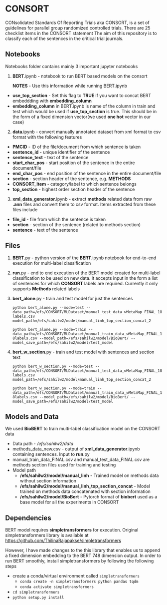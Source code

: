 # CONSORT

CONsolidated Standards Of Reporting Trials aka CONSORT, is a set of guidelines for parallel group randomized controlled trials. There are 25 checklist items in the CONSORT statement
The aim of this repository is to classify each of the sentences in the critical trial journals.

## Notebooks
Notebooks folder contains mainly 3 important jupyter notebooks
1. __BERT__.ipynb - notebook to run BERT based models on the consort 

    __NOTES__ - Use this information while running BERT.ipynb
 - __use_top_section__ - Set this flag to __TRUE__ if you want to concat BERT embeddding with __embedding_column__ 
 - __embedding_column__ in BERT.ipynb is name of the column in train and test which would be used if __use_top_section__ is true. This should be in the form of a fixed dimension vector(we used __one hot__ vector in our case)
 
2. __data__.ipynb - convert manually annotated dataset from xml format to csv format with the following features
 - __PMCID__ - ID of the file/document from which sentence is taken
 - __sentence_id__ - unique identifier of the sentence
 - __sentence_text__ - text of the sentence
 - __start_char_pos__ - start position of the sentence in the entire document/file
 - __end_char_pos__ - end position of the sentence in the entire document/file
 - __section__ - section header of the sentence, e.g. __METHODS__
 - __CONSORT_Item__ - category/label to which sentence belongs
 - __top_section__ - highest order section header of the sentence
 
3. __xml_data_generator__.ipynb - extract __methods__ related data from raw __.ann__ files and convert them to csv format. Items extracted from these files include
 - __file_id__ - file from which the sentence is taken
 - __section__ - section of the sentence (related to methods section)
 - __sentence__ - text of the sentence


 ## Files 
 1. __BERT__.py - python version of the __BERT__.ipynb notebook for end-to-end execution for multi-label classification
 2. __run__.py - end to end execution of the BERT model created for multi-label classification to be used on new data. It accepts input in the form a list of sentences for which __CONSORT__ labels are required. Currently it only supports __Methods__ related labels 
 3. __bert_alone__.py - train and test model for just the sentences
 
    `python bert_alone.py --mode=test --data_path=/efs/CONSORT/MLDataset/manual_test_data_wMetaMap_FINAL_18labels.csv model_path=/efs/sahilw2/model/manual_linh_top_section_concat_2` 
 
     `python bert_alone.py --mode=train --data_path=/efs/CONSORT/MLDataset/manual_train_data_wMetaMap_FINAL_18labels.csv --model_path=/efs/sahilw2/model/BioBert/ --model_save_path=/efs/sahilw2/model/test_model` 
 4. __bert_w_section__.py - train and test model with sentences and section text
 
     `python bert_w_section.py --mode=test --data_path=/efs/CONSORT/MLDataset/manual_test_data_wMetaMap_FINAL_18labels.csv model_path=/efs/sahilw2/model/manual_linh_top_section_concat_2` 
 
     `python bert_w_section.py --mode=train --data_path=/efs/CONSORT/MLDataset/manual_train_data_wMetaMap_FINAL_18labels.csv --model_path=/efs/sahilw2/model/BioBert/ --model_save_path=/efs/sahilw2/model/test_model` 

## Models and Data

We used __BioBERT__ to train multi-label classification model on the CONSORT data

 - Data path - _/efs/sahilw2/data_
  - methods_data_new.csv - output of __xml_data_generator__.ipynb containing sentences. Input to __run__.py
  - manual_train_data_FINAL.csv and manual_test_data_FINAL.csv are methods section files used for training and testing  
 - Model path 
    - __/efs/sahilw2/model/manual_linh__ - Trained model on methods data without section information
    - __/efs/sahilw2/model/manual_linh_top_section_concat__ - Model trained on methods data concatenated with section information
    - __/efs/sahilw2/model/BioBert__ - Pytorch format of __biobert__ used as a base model for all the experiments in CONSORT    
 

## Dependencies

BERT model requires __simpletransformers__ for execution. Original simpletransformers library is available at https://github.com/ThilinaRajapakse/simpletransformers

However, I have made changes to the this library that enables us to append a fixed dimension embedding to the BERT 748 dimension output. In order to run BERT smoothly, install simpletransformers by following the following steps

- create a conda/virtual environment called `simpletransformers`
    - `conda create -n simpletransformers python pandas tqdm`
    - `conda activate simpletransformers`
- `cd simpletransformers`
- `python setup.py install`

